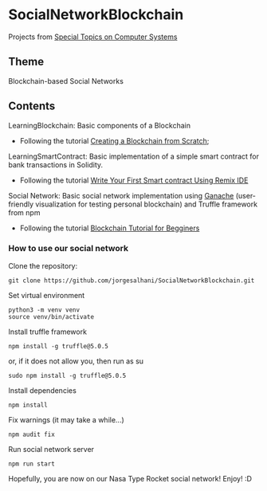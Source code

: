 # SocialNetworkBlockchain
Projects from [Special Topics on Computer Systems](https://uspdigital.usp.br/jupiterweb/obterDisciplina?nomdis=&sgldis=SSC0147)

## Theme
Blockchain-based Social Networks

## Contents
LearningBlockchain: Basic components of a Blockchain 
* Following the tutorial [Creating a Blockchain from Scratch](https://levelup.gitconnected.com/creating-a-blockchain-from-scratch-9a7b123e1f3e);

LearningSmartContract: Basic implementation of a simple smart contract for bank transactions in Solidity. 
* Following the tutorial [Write Your First Smart contract Using Remix IDE](https://betterprogramming.pub/developing-a-smart-contract-by-using-remix-ide-81ff6f44ba2f)

Social Network: Basic social network implementation using [Ganache](https://www.trufflesuite.com/ganache) (user-friendly visualization for testing personal blockchain) and Truffle framework from npm
* Following the tutorial [Blockchain Tutorial for Begginers](https://www.youtube.com/watch?v=0pKDav5wKBQ&ab_channel=DappUniversity)

### How to use our social network

Clone the repository:
```code
git clone https://github.com/jorgesalhani/SocialNetworkBlockchain.git
```

Set virtual environment
~~~code
python3 -m venv venv
source venv/bin/activate
~~~

Install truffle framework
~~~code
npm install -g truffle@5.0.5
~~~

or, if it does not allow you, then run as su

~~~code
sudo npm install -g truffle@5.0.5
~~~

Install dependencies
~~~code
npm install
~~~

Fix warnings (it may take a while...)
~~~code
npm audit fix
~~~

Run social network server
~~~code
npm run start
~~~

Hopefully, you are now on our Nasa Type Rocket social network! Enjoy! :D 

